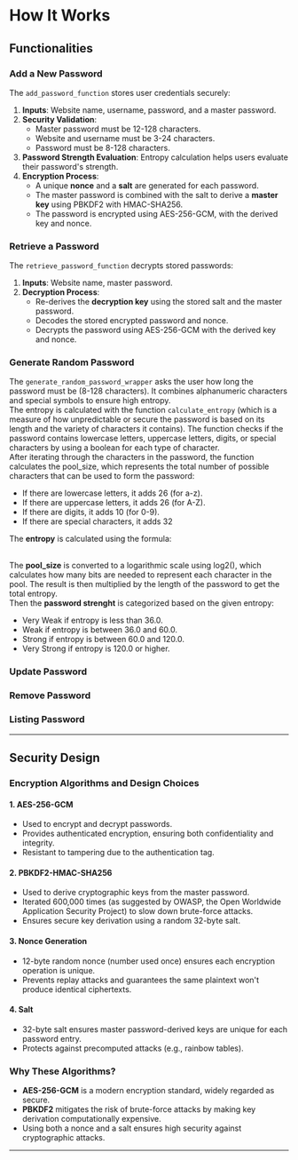 # How It Works

## Functionalities

### Add a New Password
The `add_password_function` stores user credentials securely:
1. **Inputs**: Website name, username, password, and a master password.
2. **Security Validation**:
   - Master password must be 12-128 characters.
   - Website and username must be 3-24 characters.
   - Password must be 8-128 characters.
3. **Password Strength Evaluation**: Entropy calculation helps users evaluate their password's strength.
4. **Encryption Process**:
   - A unique **nonce** and a **salt** are generated for each password.
   - The master password is combined with the salt to derive a **master key** using PBKDF2 with HMAC-SHA256.
   - The password is encrypted using AES-256-GCM, with the derived key and nonce.

### Retrieve a Password
The `retrieve_password_function` decrypts stored passwords:
1. **Inputs**: Website name, master password.
2. **Decryption Process**:
   - Re-derives the **decryption key** using the stored salt and the master password.
   - Decodes the stored encrypted password and nonce.
   - Decrypts the password using AES-256-GCM with the derived key and nonce.

### Generate Random Password
The `generate_random_password_wrapper` asks the user how long the password must be (8-128 characters). It combines alphanumeric characters and special symbols to ensure high entropy.\
The entropy is calculated with the function `calculate_entropy` (which is a measure of how unpredictable or secure the password is based on its length and the variety of characters it contains). The function checks if the password contains lowercase letters, uppercase letters, digits, or special characters by using a boolean for each type of character. \
After iterating through the characters in the password, the function calculates the pool_size, which represents the total number of possible characters that can be used to form the password:
- If there are lowercase letters, it adds 26 (for a-z).
- If there are uppercase letters, it adds 26 (for A-Z).
- If there are digits, it adds 10 (for 0-9).
- If there are special characters, it adds 32

The **entropy** is calculated using the formula:
<script type="math/tex"> 
\text{Entropy} = \text{password length} \times \log_2(\text{pool size})
</script>
\
The **pool_size** is converted to a logarithmic scale using log2(), which calculates how many bits are needed to represent each character in the pool. The result is then multiplied by the length of the password to get the total entropy.\
Then the **password strenght** is categorized based on the given entropy:
- Very Weak if entropy is less than 36.0.
- Weak if entropy is between 36.0 and 60.0.
- Strong if entropy is between 60.0 and 120.0.
- Very Strong if entropy is 120.0 or higher.

### Update Password


### Remove Password


### Listing Password

---

## Security Design

### Encryption Algorithms and Design Choices

#### 1. **AES-256-GCM**
- Used to encrypt and decrypt passwords.
- Provides authenticated encryption, ensuring both confidentiality and integrity.
- Resistant to tampering due to the authentication tag.

#### 2. **PBKDF2-HMAC-SHA256**
- Used to derive cryptographic keys from the master password.
- Iterated 600,000 times (as suggested by OWASP, the Open Worldwide Application Security Project) to slow down brute-force attacks.
- Ensures secure key derivation using a random 32-byte salt.

#### 3. **Nonce Generation**
- 12-byte random nonce (number used once) ensures each encryption operation is unique.
- Prevents replay attacks and guarantees the same plaintext won't produce identical ciphertexts.

#### 4. **Salt**
- 32-byte salt ensures master password-derived keys are unique for each password entry.
- Protects against precomputed attacks (e.g., rainbow tables).

### Why These Algorithms?
- **AES-256-GCM** is a modern encryption standard, widely regarded as secure.
- **PBKDF2** mitigates the risk of brute-force attacks by making key derivation computationally expensive.
- Using both a nonce and a salt ensures high security against cryptographic attacks.

---
